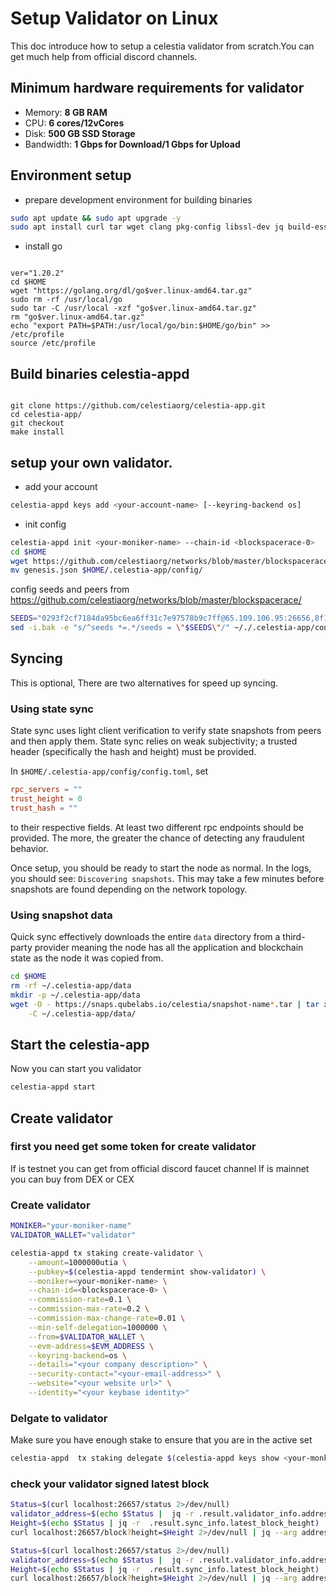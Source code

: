 # Setup Validator on Linux
This doc introduce how to setup a celestia validator from scratch.You can get much help from official discord channels.

## Minimum hardware requirements for validator

* Memory: **8 GB RAM**
* CPU: **6 cores/12vCores**
* Disk: **500 GB SSD Storage**
* Bandwidth: **1 Gbps for Download/1 Gbps for Upload**


## Environment setup
- prepare development environment for building binaries 
```sh
sudo apt update && sudo apt upgrade -y
sudo apt install curl tar wget clang pkg-config libssl-dev jq build-essential git make ncdu -y
```

- install go
<code>
ver="1.20.2" 
cd $HOME 
wget "https://golang.org/dl/go$ver.linux-amd64.tar.gz" 
sudo rm -rf /usr/local/go 
sudo tar -C /usr/local -xzf "go$ver.linux-amd64.tar.gz" 
rm "go$ver.linux-amd64.tar.gz" 
echo "export PATH=$PATH:/usr/local/go/bin:$HOME/go/bin" >> /etc/profile
source /etc/profile
</code>

## Build binaries celestia-appd
<code>
git clone https://github.com/celestiaorg/celestia-app.git 
cd celestia-app/ 
git checkout <v0.12.2>
make install
</code>

## setup your own validator.
- add your account
```sh
celestia-appd keys add <your-account-name> [--keyring-backend os]
```
- init config
```sh
celestia-appd init <your-moniker-name> --chain-id <blockspacerace-0>
cd $HOME
wget https://github.com/celestiaorg/networks/blob/master/blockspacerace/genesis.json
mv genesis.json $HOME/.celestia-app/config/
```
config seeds and peers from https://github.com/celestiaorg/networks/blob/master/blockspacerace/
```sh
SEEDS="0293f2cf7184da95bc6ea6ff31c7e97578b9c7ff@65.109.106.95:26656,8f14ec71e1d712c912c27485a169c2519628cfb6@celest-test-seed.theamsolutions.info:22256"
sed -i.bak -e "s/^seeds *=.*/seeds = \"$SEEDS\"/" ~/./.celestia-app/config/config.toml
```

## Syncing
This is optional, 
There are two alternatives for speed up syncing.

### Using state sync

State sync uses light client verification to verify state snapshots from peers
and then apply them. State sync relies on weak subjectivity; a trusted header
(specifically the hash and height) must be provided. 

In `$HOME/.celestia-app/config/config.toml`, set

```toml
rpc_servers = ""
trust_height = 0
trust_hash = ""
```

to their respective fields. At least two different rpc endpoints should be provided.
The more, the greater the chance of detecting any fraudulent behavior.

Once setup, you should be ready to start the node as normal. In the logs, you should
see: `Discovering snapshots`. This may take a few minutes before snapshots are found
depending on the network topology.

### Using snapshot data

Quick sync effectively downloads the entire `data` directory from a third-party provider
meaning the node has all the application and blockchain state as the node it was
copied from.


```sh
cd $HOME
rm -rf ~/.celestia-app/data
mkdir -p ~/.celestia-app/data
wget -O - https://snaps.qubelabs.io/celestia/snapshot-name*.tar | tar xf - \
    -C ~/.celestia-app/data/
```

## Start the celestia-app
Now you can start you validator
```sh
celestia-appd start
```

## Create validator
### first you need get some token for create validator
If is testnet you can get from official discord faucet channel
If is mainnet you can buy from DEX or CEX

### Create validator
```sh
MONIKER="your-moniker-name"
VALIDATOR_WALLET="validator"

celestia-appd tx staking create-validator \
    --amount=1000000utia \
    --pubkey=$(celestia-appd tendermint show-validator) \
    --moniker=<your-moniker-name> \
    --chain-id=<blockspacerace-0> \
    --commission-rate=0.1 \
    --commission-max-rate=0.2 \
    --commission-max-change-rate=0.01 \
    --min-self-delegation=1000000 \
    --from=$VALIDATOR_WALLET \
    --evm-address=$EVM_ADDRESS \
    --keyring-backend=os \
	--details="<your company description>" \
	--security-contact="<your-email-address>" \
	--website="<your website url>" \
	--identity="<your keybase identity>"	
```

### Delgate to validator
Make sure you have enough stake to ensure that you are in the active set
```sh
celestia-appd  tx staking delegate $(celestia-appd keys show <your-monkier-name> --bech=val --keyring-backend=os) <1000000000>utia --from stakingcabin  --fees 2000utia --chain-id blockspacerace-0 --keyring-backend=os
```

### check your validator signed latest block
```sh
Status=$(curl localhost:26657/status 2>/dev/null)
validator_address=$(echo $Status |  jq -r .result.validator_info.address)
Height=$(echo $Status | jq -r  .result.sync_info.latest_block_height)
curl localhost:26657/block?height=$Height 2>/dev/null | jq --arg address "$validator_address" '.result.block.last_commit.signatures[] | select(.validator_address == $address)'
```

<!-- sign true or false -->
```sh
Status=$(curl localhost:26657/status 2>/dev/null)
validator_address=$(echo $Status |  jq -r .result.validator_info.address)
Height=$(echo $Status | jq -r  .result.sync_info.latest_block_height)
curl localhost:26657/block?height=$Height 2>/dev/null | jq --arg address "$validator_address" '.result.block.last_commit.signatures[] | select(.validator_address == $address)' | jq 'length != 0' 
```
